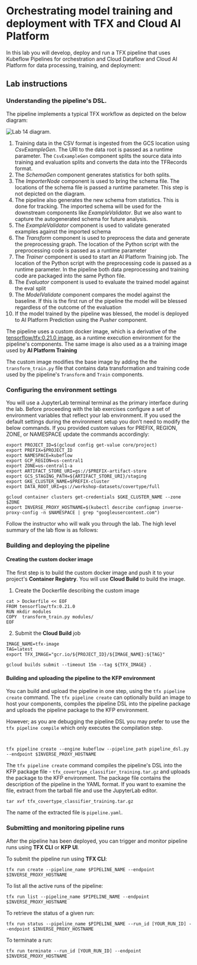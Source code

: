 # Orchestrating model training and deployment with TFX and Cloud AI Platform

In this lab you will develop, deploy and run a TFX pipeline that uses Kubeflow Pipelines for orchestration and Cloud Dataflow and Cloud AI Platform for data processing, training, and deployment:


## Lab instructions

### Understanding the pipeline's DSL.

The pipeline implements a typical TFX workflow as depicted on the below diagram:

![Lab 14 diagram](/images/lab-14-diagram.png).

1. Training data in the CSV format is ingested from the GCS location using *CsvExampleGen*. The URI to the data root is passed as a runtime parameter. The `CsvExampleGen` component splits the source data into training and evaluation splits and converts the data into the TFRecords format.
2. The *SchemaGen* component generates statistics for both splits.
3. The *ImporterNode* component is used to bring the schema file. The locations of the schema file is passed a runtime parameter. This step is not depicted on the diagram.
4. The pipeline also generates the new schema from statistics. This is done for tracking. The imported schema will be used for the downstream components like *ExampleValidator*. But we also want to capture the autogenerated schema for future analysis.
5. The *ExampleValidator* component is used to validate generated examples against the imported schema
6. The *Transform* component is used to preprocess the data and generate the preprocessing graph. The location of the Python script with the preprocessing code is passed as a runtime parameter
7. The *Trainer* component is used to start an AI Platform Training job. The location of the Python script with the preprocessing code is passed as a runtime parameter. In the pipeline both data preprocessing and training code are packaged into the same Python file.
8. The *Evaluator* component is used to evaluate the trained model against the eval split
9. The *ModelValidate* component compares the model against the baseline. If this is the first run of the pipeline the model will be blessed regardless of the outcome of the evaluation
10. If the model trained by the pipeline was blessed, the model is deployed to AI Platform Prediction using the *Pusher* component.


The pipeline uses a custom docker image, which is a derivative of the [tensorflow/tfx:0.21.0 image](https://hub.docker.com/r/tensorflow/tfx), as a runtime execution environment for the pipeline's components. The same image is also used as a a training image used by **AI Platform Training**

The custom image modifies the base image by adding the  the `transform_train.py` file that contains data transformation and training code used by the pipeline's `Transform` and `Train` components.

### Configuring the environment settings

You will use a JupyterLab terminal terminal as the primary interface during the lab. Before proceeding with the lab exercises configure a set of environment variables that reflect your lab environment. If you used the default settings during the environment setup you don't need to modify the below commands. If you provided custom values for PREFIX, REGION, ZONE, or NAMESPACE update the commands accordingly:
```
export PROJECT_ID=$(gcloud config get-value core/project)
export PREFIX=$PROJECT_ID
export NAMESPACE=kubeflow
export GCP_REGION=us-central1
export ZONE=us-central1-a
export ARTIFACT_STORE_URI=gs://$PREFIX-artifact-store
export GCS_STAGING_PATH=${ARTIFACT_STORE_URI}/staging
export GKE_CLUSTER_NAME=$PREFIX-cluster
export DATA_ROOT_URI=gs://workshop-datasets/covertype/full

gcloud container clusters get-credentials $GKE_CLUSTER_NAME --zone $ZONE
export INVERSE_PROXY_HOSTNAME=$(kubectl describe configmap inverse-proxy-config -n $NAMESPACE | grep "googleusercontent.com")
```

Follow the instructor who will walk you through the lab. The high level summary of the lab flow is as follows:




### Building and deploying the pipeline
#### Creating the custom docker image
The first step is to build the custom docker image and push it to your project's **Container Registry**. You will use **Cloud Build** to build the image.

1. Create the Dockerfile describing the custom image
```
cat > Dockerfile << EOF
FROM tensorflow/tfx:0.21.0
RUN mkdir modules
COPY  transform_train.py modules/
EOF
```

2. Submit the **Cloud Build** job
```
IMAGE_NAME=tfx-image
TAG=latest
export TFX_IMAGE="gcr.io/${PROJECT_ID}/${IMAGE_NAME}:${TAG}"

gcloud builds submit --timeout 15m --tag ${TFX_IMAGE} .
```

#### Building and uploading the pipeline to the KFP environment
You can build and upload the pipeline in one step, using the `tfx pipeline create` command. The `tfx pipeline create` can optionally build an image to host your components, compiles the pipeline DSL into the pipeline package and uploads the pipeline package to the KFP environment.

However; as you are debugging the pipeline DSL you may prefer to use the `tfx pipeline compile` which only executes the compilation step.

```


tfx pipeline create --engine kubeflow --pipeline_path pipeline_dsl.py --endpoint $INVERSE_PROXY_HOSTNAME
```


The `tfx pipeline create` command compiles the pipeline's DSL into the KFP package file - `tfx_covertype_classifier_training.tar.gz` and uploads the package to the KFP environment. The package file contains the description of the pipeline in the YAML format. If you want to examine the file, extract from the tarball file and use the JupyterLab editor.

```
tar xvf tfx_covertype_classifier_training.tar.gz
```

The name of the extracted file is `pipeline.yaml`.


### Submitting and monitoring pipeline runs

After the pipeline has been deployed, you can trigger and monitor pipeline runs using **TFX CLI** or **KFP UI**.

To submit the pipeline run using **TFX CLI**:
```
tfx run create --pipeline_name $PIPELINE_NAME --endpoint $INVERSE_PROXY_HOSTNAME
```

To list all the active runs of the pipeline:
```
tfx run list --pipeline_name $PIPELINE_NAME --endpoint $INVERSE_PROXY_HOSTNAME
```

To retrieve the status of a given run:
```
tfx run status --pipeline_name $PIPELINE_NAME --run_id [YOUR_RUN_ID] --endpoint $INVERSE_PROXY_HOSTNAME
```
 To terminate a run:
 ```
 tfx run terminate --run_id [YOUR_RUN_ID] --endpoint $INVERSE_PROXY_HOSTNAME
 ```


